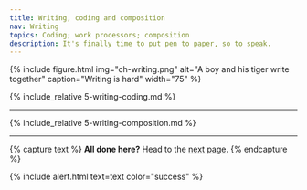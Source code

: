 ```yaml
---
title: Writing, coding and composition
nav: Writing
topics: Coding; work processors; composition
description: It's finally time to put pen to paper, so to speak. 
---
```


{% include figure.html img="ch-writing.png" alt="A boy and his tiger write together" caption="Writing is hard" width="75" %}

{% include_relative 5-writing-coding.md %}

___

{% include_relative 5-writing-composition.md %}

___

{% capture text %}
**All done here?** Head to the [next page](6-publication.html). 
{% endcapture %}

{% include alert.html text=text color="success" %}